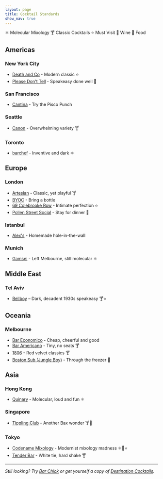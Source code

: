 ```yaml
---
layout: page
title: Cocktail Standards
show_nav: true
---
```


    
⚛ Molecular Mixology
🍸 Classic Cocktails
⭐️ Must Visit
🍷 Wine
🍴 Food



## Americas 

### New York City

* [Death and Co](http://www.deathandcompany.com) - Modern classic ⭐️
* [Please Don't Tell](http://pdtnyc.com) - Speakeasy done well 🍴

### San Francisco

* [Cantina](http://www.cantinasf.com) - Try the Pisco Punch

### Seattle

* [Canon](http://www.canonseattle.com) - Overwhelming variety 🍸

### Toronto

* [barchef](http://www.barcheftoronto.com) - Inventive and dark ⚛

## Europe

### London

* [Artesian](http://www.artesian-bar.co.uk/) - Classic, yet playful 🍸
* [BYOC](http://www.byoc.co.uk) - Bring a bottle
* [69 Colebrooke Row](http://69colebrookerow.com) - Intimate perfection ⭐️
* [Pollen Street Social](http://www.pollenstreetsocial.com/social-bar/social-bar/) - Stay for dinner 🍴

### Istanbul

* [Alex's](http://www.theguideistanbul.com/news/view/951/alex-waldmans-classy-imbibing-bar/) - Homemade hole-in-the-wall

### Munich

* [Gamsei](http://gamsei.com) - Left Melbourne, still molecular  ⚛

## Middle East

### Tel Aviv

* [Bellboy](//bellboybar.com/) – Dark, decadent 1930s speakeasy 🍸⭐️

## Oceania 

### Melbourne

* [Bar Economico](http://www.bareconomico.com.au/) - Cheap, cheerful and good
* [Bar Americano](https://www.facebook.com/baramericanomel) - Tiny, no seats  🍸
* [1806](http://www.1806.com.au) - Red velvet classics 🍸
* [Boston Sub (Jungle Boy)](http://www.bostonsub.com.au) - Through the freezer 🍴


## Asia

### Hong Kong

* [Quinary](http://www.quinary.hk) - Molecular, loud and fun  ⚛


### Singapore

* [Tippling Club](http://www.tipplingclub.com/) - Another Bax wonder  🍸🍷

### Tokyo


* [Codename Mixology](http://bar-navi.suntory.co.jp/shop/0X00229664/) - Modernist mixology madness ⚛🍴⭐️ 
* [Tender Bar](http://www.sunnypages.jp/travel_guide/tokyo_nightlife/bars/Tender+Bar+Ginza/4422) - White tie, hard shake  🍸




---

*Still looking? Try [Bar Chick](http://www.barchick.com) or get yourself a copy of [Destination Cocktails](http://www.amazon.com/Destination-Cocktails-Travelers-Superior-Libations/dp/1595800727).*

